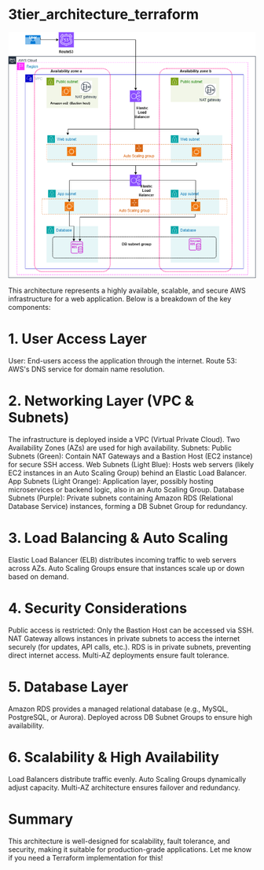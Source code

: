 # 3tier_architecture_terraform

![3-Tier Architecture](3_tier_architecture.png)

This architecture represents a highly available, scalable, and secure AWS infrastructure for a web application. Below is a breakdown of the key components:

# 1. User Access Layer
User: End-users access the application through the internet.
Route 53: AWS's DNS service for domain name resolution.

# 2. Networking Layer (VPC & Subnets)
The infrastructure is deployed inside a VPC (Virtual Private Cloud).
Two Availability Zones (AZs) are used for high availability.
Subnets:
Public Subnets (Green): Contain NAT Gateways and a Bastion Host (EC2 instance) for secure SSH access.
Web Subnets (Light Blue): Hosts web servers (likely EC2 instances in an Auto Scaling Group) behind an Elastic Load Balancer.
App Subnets (Light Orange): Application layer, possibly hosting microservices or backend logic, also in an Auto Scaling Group.
Database Subnets (Purple): Private subnets containing Amazon RDS (Relational Database Service) instances, forming a DB Subnet Group for redundancy.

# 3. Load Balancing & Auto Scaling
Elastic Load Balancer (ELB) distributes incoming traffic to web servers across AZs.
Auto Scaling Groups ensure that instances scale up or down based on demand.

# 4. Security Considerations
Public access is restricted: Only the Bastion Host can be accessed via SSH.
NAT Gateway allows instances in private subnets to access the internet securely (for updates, API calls, etc.).
RDS is in private subnets, preventing direct internet access.
Multi-AZ deployments ensure fault tolerance.

# 5. Database Layer
Amazon RDS provides a managed relational database (e.g., MySQL, PostgreSQL, or Aurora).
Deployed across DB Subnet Groups to ensure high availability.

# 6. Scalability & High Availability
Load Balancers distribute traffic evenly.
Auto Scaling Groups dynamically adjust capacity.
Multi-AZ architecture ensures failover and redundancy.

# Summary
This architecture is well-designed for scalability, fault tolerance, and security, making it suitable for production-grade applications. Let me know if you need a Terraform implementation for this! 
